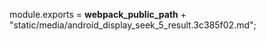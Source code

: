 module.exports = __webpack_public_path__ + "static/media/android_display_seek_5_result.3c385f02.md";